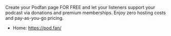 Create your Podfan page FOR FREE and let your listeners support your podcast via donations and premium memberships. Enjoy zero hosting costs and pay-as-you-go pricing.

* Home: https://pod.fan/

